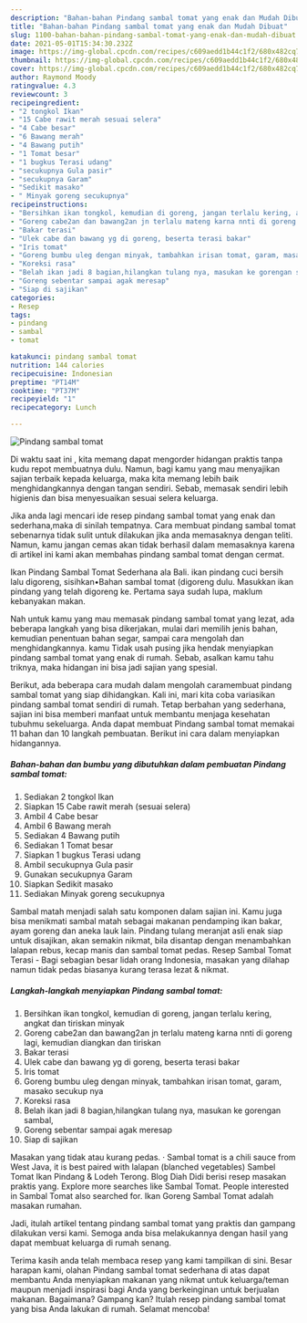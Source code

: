 ```yaml
---
description: "Bahan-bahan Pindang sambal tomat yang enak dan Mudah Dibuat"
title: "Bahan-bahan Pindang sambal tomat yang enak dan Mudah Dibuat"
slug: 1100-bahan-bahan-pindang-sambal-tomat-yang-enak-dan-mudah-dibuat
date: 2021-05-01T15:34:30.232Z
image: https://img-global.cpcdn.com/recipes/c609aedd1b44c1f2/680x482cq70/pindang-sambal-tomat-foto-resep-utama.jpg
thumbnail: https://img-global.cpcdn.com/recipes/c609aedd1b44c1f2/680x482cq70/pindang-sambal-tomat-foto-resep-utama.jpg
cover: https://img-global.cpcdn.com/recipes/c609aedd1b44c1f2/680x482cq70/pindang-sambal-tomat-foto-resep-utama.jpg
author: Raymond Moody
ratingvalue: 4.3
reviewcount: 3
recipeingredient:
- "2 tongkol Ikan"
- "15 Cabe rawit merah sesuai selera"
- "4 Cabe besar"
- "6 Bawang merah"
- "4 Bawang putih"
- "1 Tomat besar"
- "1 bugkus Terasi udang"
- "secukupnya Gula pasir"
- "secukupnya Garam"
- "Sedikit masako"
- " Minyak goreng secukupnya"
recipeinstructions:
- "Bersihkan ikan tongkol, kemudian di goreng, jangan terlalu kering, angkat dan tiriskan minyak"
- "Goreng cabe2an dan bawang2an jn terlalu mateng karna nnti di goreng lagi, kemudian diangkan dan tiriskan"
- "Bakar terasi"
- "Ulek cabe dan bawang yg di goreng, beserta terasi bakar"
- "Iris tomat"
- "Goreng bumbu uleg dengan minyak, tambahkan irisan tomat, garam, masako secukup nya"
- "Koreksi rasa"
- "Belah ikan jadi 8 bagian,hilangkan tulang nya, masukan ke gorengan sambal,"
- "Goreng sebentar sampai agak meresap"
- "Siap di sajikan"
categories:
- Resep
tags:
- pindang
- sambal
- tomat

katakunci: pindang sambal tomat 
nutrition: 144 calories
recipecuisine: Indonesian
preptime: "PT14M"
cooktime: "PT37M"
recipeyield: "1"
recipecategory: Lunch

---
```



![Pindang sambal tomat](https://img-global.cpcdn.com/recipes/c609aedd1b44c1f2/680x482cq70/pindang-sambal-tomat-foto-resep-utama.jpg)

Di waktu  saat ini , kita memang dapat mengorder hidangan praktis tanpa kudu repot membuatnya dulu. Namun, bagi kamu yang mau menyajikan sajian terbaik kepada keluarga, maka kita memang lebih baik menghidangkannya dengan tangan sendiri. Sebab, memasak sendiri lebih higienis dan bisa menyesuaikan sesuai selera keluarga.

Jika anda lagi mencari ide resep pindang sambal tomat yang enak dan sederhana,maka di sinilah tempatnya. Cara membuat pindang sambal tomat  sebenarnya tidak sulit untuk dilakukan jika anda memasaknya dengan teliti. Namun, kamu jangan cemas akan tidak berhasil dalam memasaknya 
karena di artikel ini kami akan membahas pindang sambal tomat dengan cermat.  

Ikan Pindang Sambal Tomat Sederhana ala Bali. ikan pindang cuci bersih lalu digoreng, sisihkan•Bahan sambal tomat (digoreng dulu. Masukkan ikan pindang yang telah digoreng ke. Pertama saya sudah lupa, maklum kebanyakan makan.

Nah untuk kamu yang mau memasak pindang sambal tomat yang lezat, ada beberapa langkah yang bisa dikerjakan, mulai dari memilih jenis bahan, kemudian penentuan bahan segar, sampai cara mengolah dan menghidangkannya. kamu Tidak usah pusing jika hendak menyiapkan pindang sambal tomat yang enak di rumah. Sebab, asalkan kamu  tahu triknya, maka hidangan ini bisa jadi sajian yang spesial.

Berikut, ada beberapa cara mudah dalam mengolah caramembuat pindang sambal tomat yang siap dihidangkan. Kali ini, mari kita coba variasikan pindang sambal tomat sendiri di rumah. Tetap berbahan yang sederhana, sajian ini bisa memberi manfaat untuk membantu menjaga kesehatan tubuhmu sekeluarga. Anda dapat membuat Pindang sambal tomat memakai 11 bahan dan 10 langkah pembuatan. Berikut ini cara dalam menyiapkan hidangannya.

<!--inarticleads1-->

##### Bahan-bahan dan bumbu yang dibutuhkan dalam pembuatan Pindang sambal tomat:

1. Sediakan 2 tongkol Ikan
1. Siapkan 15 Cabe rawit merah (sesuai selera)
1. Ambil 4 Cabe besar
1. Ambil 6 Bawang merah
1. Sediakan 4 Bawang putih
1. Sediakan 1 Tomat besar
1. Siapkan 1 bugkus Terasi udang
1. Ambil secukupnya Gula pasir
1. Gunakan secukupnya Garam
1. Siapkan Sedikit masako
1. Sediakan  Minyak goreng secukupnya


Sambal matah menjadi salah satu komponen dalam sajian ini. Kamu juga bisa menikmati sambal matah sebagai makanan pendamping ikan bakar, ayam goreng dan aneka lauk lain. Pindang tulang meranjat asli enak siap untuk disajikan, akan semakin nikmat, bila disantap dengan menambahkan lalapan rebus, kecap manis dan sambal tomat pedas. Resep Sambal Tomat Terasi - Bagi sebagian besar lidah orang Indonesia, masakan yang dilahap namun tidak pedas biasanya kurang terasa lezat &amp; nikmat. 

<!--inarticleads2-->

##### Langkah-langkah menyiapkan Pindang sambal tomat:

1. Bersihkan ikan tongkol, kemudian di goreng, jangan terlalu kering, angkat dan tiriskan minyak
1. Goreng cabe2an dan bawang2an jn terlalu mateng karna nnti di goreng lagi, kemudian diangkan dan tiriskan
1. Bakar terasi
1. Ulek cabe dan bawang yg di goreng, beserta terasi bakar
1. Iris tomat
1. Goreng bumbu uleg dengan minyak, tambahkan irisan tomat, garam, masako secukup nya
1. Koreksi rasa
1. Belah ikan jadi 8 bagian,hilangkan tulang nya, masukan ke gorengan sambal,
1. Goreng sebentar sampai agak meresap
1. Siap di sajikan


Masakan yang tidak atau kurang pedas. · Sambal tomat is a chili sauce from West Java, it is best paired with lalapan (blanched vegetables) Sambel Tomat Ikan Pindang &amp; Lodeh Terong. Blog Diah Didi berisi resep masakan praktis yang. Explore more searches like Sambal Tomat. People interested in Sambal Tomat also searched for. Ikan Goreng Sambal Tomat adalah masakan rumahan. 

Jadi, itulah artikel tentang  pindang sambal tomat  yang praktis dan gampang dilakukan versi kami. Semoga anda bisa melakukannya dengan hasil yang dapat membuat keluarga di rumah senang. 

Terima kasih anda telah membaca resep yang kami tampilkan di sini. Besar harapan kami, olahan  Pindang sambal tomat sederhana di atas dapat membantu Anda menyiapkan makanan yang nikmat untuk keluarga/teman maupun menjadi inspirasi bagi Anda yang berkeinginan untuk berjualan makanan. Bagaimana? Gampang kan? Itulah resep pindang sambal tomat yang bisa Anda lakukan di rumah. Selamat mencoba!

